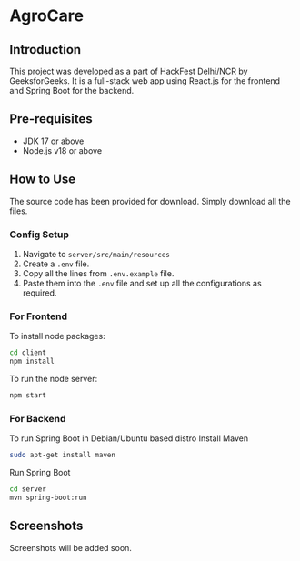 # AgroCare

## Introduction
This project was developed as a part of HackFest Delhi/NCR by GeeksforGeeks. It is a full-stack web app using React.js for the frontend and Spring Boot for the backend.

## Pre-requisites
- JDK 17 or above
- Node.js v18 or above

## How to Use
The source code has been provided for download. Simply download all the files.

### Config Setup
1. Navigate to `server/src/main/resources`
2. Create a `.env` file.
3. Copy all the lines from `.env.example` file.
4. Paste them into the `.env` file and set up all the configurations as required.

### For Frontend
To install node packages:
```bash
cd client
npm install
```

To run the node server:
```bash
npm start
```

### For Backend
To run Spring Boot in Debian/Ubuntu based distro
Install Maven
```bash
sudo apt-get install maven
```
Run Spring Boot
```bash
cd server
mvn spring-boot:run
```

## Screenshots
Screenshots will be added soon.
